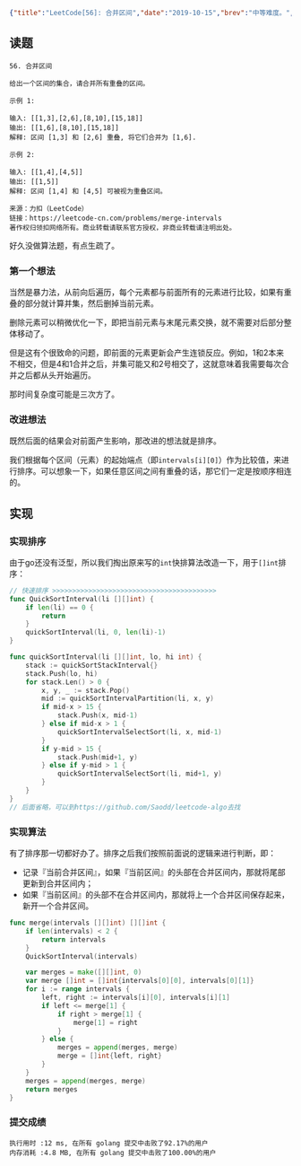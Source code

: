 ```json lw-blog-meta
{"title":"LeetCode[56]: 合并区间","date":"2019-10-15","brev":"中等难度。","tags":["算法与数据结构"],"path":"blog/2019/191015-LeetCode-56.md"}
```



## 读题

```text
56. 合并区间

给出一个区间的集合，请合并所有重叠的区间。

示例 1:

输入: [[1,3],[2,6],[8,10],[15,18]]
输出: [[1,6],[8,10],[15,18]]
解释: 区间 [1,3] 和 [2,6] 重叠, 将它们合并为 [1,6].

示例 2:

输入: [[1,4],[4,5]]
输出: [[1,5]]
解释: 区间 [1,4] 和 [4,5] 可被视为重叠区间。

来源：力扣（LeetCode）
链接：https://leetcode-cn.com/problems/merge-intervals
著作权归领扣网络所有。商业转载请联系官方授权，非商业转载请注明出处。
```

好久没做算法题，有点生疏了。

### 第一个想法

当然是暴力法，从前向后遍历，每个元素都与前面所有的元素进行比较，如果有重叠的部分就计算并集，然后删掉当前元素。

删除元素可以稍微优化一下，即把当前元素与末尾元素交换，就不需要对后部分整体移动了。

但是这有个很致命的问题，即前面的元素更新会产生连锁反应。例如，1和2本来不相交，但是4和1合并之后，并集可能又和2号相交了，这就意味着我需要每次合并之后都从头开始遍历。

那时间复杂度可能是三次方了。

### 改进想法

既然后面的结果会对前面产生影响，那改进的想法就是排序。

我们根据每个区间（元素）的起始端点（即`intervals[i][0]`）作为比较值，来进行排序。可以想象一下，如果任意区间之间有重叠的话，那它们一定是按顺序相连的。

## 实现

### 实现排序

由于go还没有泛型，所以我们掏出原来写的`int`快排算法改造一下，用于`[]int`排序：

```go
// 快速排序 >>>>>>>>>>>>>>>>>>>>>>>>>>>>>>>>>>>>>>>>>
func QuickSortInterval(li [][]int) {
    if len(li) == 0 {
        return
    }
    quickSortInterval(li, 0, len(li)-1)
}

func quickSortInterval(li [][]int, lo, hi int) {
    stack := quickSortStackInterval{}
    stack.Push(lo, hi)
    for stack.Len() > 0 {
        x, y, _ := stack.Pop()
        mid := quickSortIntervalPartition(li, x, y)
        if mid-x > 15 {
            stack.Push(x, mid-1)
        } else if mid-x > 1 {
            quickSortIntervalSelectSort(li, x, mid-1)
        }
        if y-mid > 15 {
            stack.Push(mid+1, y)
        } else if y-mid > 1 {
            quickSortIntervalSelectSort(li, mid+1, y)
        }
    }
}
// 后面省略，可以到https://github.com/Saodd/leetcode-algo去找
```

### 实现算法

有了排序那一切都好办了。排序之后我们按照前面说的逻辑来进行判断，即：

- 记录『当前合并区间』，如果『当前区间』的头部在合并区间内，那就将尾部更新到合并区间内；
- 如果『当前区间』的头部不在合并区间内，那就将上一个合并区间保存起来，新开一个合并区间。

```go
func merge(intervals [][]int) [][]int {
    if len(intervals) < 2 {
        return intervals
    }
    QuickSortInterval(intervals)

    var merges = make([][]int, 0)
    var merge []int = []int{intervals[0][0], intervals[0][1]}
    for i := range intervals {
        left, right := intervals[i][0], intervals[i][1]
        if left <= merge[1] {
            if right > merge[1] {
                merge[1] = right
            }
        } else {
            merges = append(merges, merge)
            merge = []int{left, right}
        }
    }
    merges = append(merges, merge)
    return merges
}
```

### 提交成绩

```text
执行用时 :12 ms, 在所有 golang 提交中击败了92.17%的用户
内存消耗 :4.8 MB, 在所有 golang 提交中击败了100.00%的用户
```
